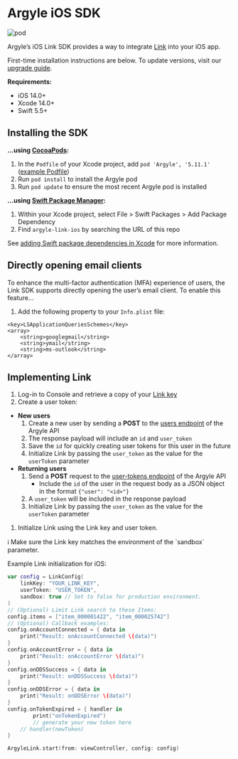 # Argyle iOS SDK
![pod](https://img.shields.io/cocoapods/v/Argyle?style=for-the-badge)

Argyle’s iOS Link SDK provides a way to integrate [Link](https://docs.argyle.com/guides/docs/argyle-link-overview) into your iOS app.

First-time installation instructions are below. To update versions, visit our [upgrade guide](https://github.com/argyle-systems/argyle-link-ios/blob/master/UPGRADING.md).

**************************Requirements:**************************

- iOS 14.0+
- Xcode 14.0+
- Swift 5.5+

## Installing the SDK

**…using [CocoaPods](https://cocoapods.org/):**

1. In the `Podfile` of your Xcode project, add `pod 'Argyle', '5.11.1'` ([example Podfile](https://github.com/argyle-systems/argyle-link-ios/blob/master/ArgyleExample/Podfile))
2. Run `pod install` to install the Argyle pod
3. Run `pod update` to ensure the most recent Argyle pod is installed

**…using [Swift Package Manager](https://www.swift.org/package-manager/):**

1. Within your Xcode project, select File > Swift Packages > Add Package Dependency
2. Find `argyle-link-ios` by searching the URL of this repo

See [adding Swift package dependencies in Xcode](https://developer.apple.com/documentation/xcode/adding-package-dependencies-to-your-app#Add-a-package-dependency) for more information.

## Directly opening email clients

To enhance the multi-factor authentication (MFA) experience of users, the Link SDK supports directly opening the user’s email client. To enable this feature…

1. Add the following property to your `Info.plist` file:

```
<key>LSApplicationQueriesSchemes</key>
<array>
    <string>googlegmail</string>
    <string>ymail</string>
    <string>ms-outlook</string>
</array>
```

## Implementing Link

1. Log-in to Console and retrieve a copy of your [Link key](https://console.argyle.com/link-key)
2. Create a user token:
- **New users**
    1. Create a new user by sending a **POST** to the [users endpoint](https://docs.argyle.com/guides/reference/create-a-user) of the Argyle API
    2. The response payload will include an `id` and `user_token`
    3. Save the `id` for quickly creating user tokens for this user in the future
    4. Initialize Link by passing the `user_token` as the value for the `userToken` parameter
- **Returning users**
    1. Send a **POST** request to the [user-tokens endpoint](https://docs.argyle.com/guides/reference/create-a-user-token) of the Argyle API
        - Include the `id` of the user in the request body as a JSON object in the format `{"user": "<id>"}`
    2. A `user_token` will be included in the response payload
    3. Initialize Link by passing the `user_token` as the value for the `userToken` parameter
1. Initialize Link using the Link key and user token. 

<aside>
ℹ️ Make sure the Link key matches the environment of the `sandbox` parameter.

</aside>

Example Link initialization for iOS:

```swift
var config = LinkConfig(
    linkKey: "YOUR_LINK_KEY",
    userToken: "USER_TOKEN",
    sandbox: true // Set to false for production environment.
)
// (Optional) Limit Link search to these Items:
config.items = ["item_000001422", "item_000025742"]
// (Optional) Callback examples:
config.onAccountConnected = { data in
    print("Result: onAccountConnected \(data)")
}
config.onAccountError = { data in
    print("Result: onAccountError \(data)")
}
config.onDDSSuccess = { data in
    print("Result: onDDSSuccess \(data)")
}
config.onDDSError = { data in
    print("Result: onDDSError \(data)")
}
config.onTokenExpired = { handler in
		print("onTokenExpired")
		// generate your new token here
    // handler(newToken)
}

ArgyleLink.start(from: viewController, config: config)
```
